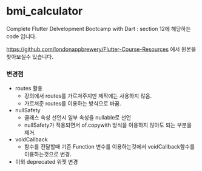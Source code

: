 # bmi_calculator

Complete Flutter Delvelopment Bootcamp with Dart : section 12에 해당하는 code 입니다.

https://github.com/londonappbrewery/Flutter-Course-Resources 에서 원본을 찾아보실수 있습니다.

### 변경점

- routes 활용
    - 강의에서 routes를 가르쳐주지만 제작에는 사용하지 않음.
    - 가르쳐준 routes를 이용하는 방식으로 바꿈.
- nullSafety
    - 클래스 속성 선언시 일부 속성을 nullable로 선언
    - nullSafety가 적용되면서 of.copywith 방식을 이용하지 않아도 되는 부분을 제거.
- voidCallback
    - 함수를 전달할때 기존 Function 변수를 이용하는것에서 voidCallback함수를 이용하는것으로 변경.
- 이외 deprecated 위젯 변경
